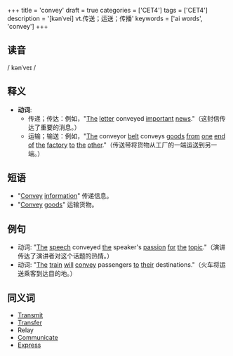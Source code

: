 +++
title = 'convey'
draft = true
categories = ['CET4']
tags = ['CET4']
description = '[kənˈvei] vt.传送；运送；传播'
keywords = ['ai words', 'convey']
+++

## 读音
/ kənˈveɪ /

## 释义
- **动词**:
  - 传递；传达：例如，"[The](/zh/post/the/) [letter](/zh/post/letter/) conveyed [important](/zh/post/important/) [news](/zh/post/news/)."（这封信传达了重要的消息。）
  - 运输；输送：例如，"[The](/zh/post/the/) conveyor [belt](/zh/post/belt/) conveys [goods](/zh/post/goods/) [from](/zh/post/from/) [one](/zh/post/one/) [end](/zh/post/end/) [of](/zh/post/of/) [the](/zh/post/the/) [factory](/zh/post/factory/) [to](/zh/post/to/) [the](/zh/post/the/) [other](/zh/post/other/)."（传送带将货物从工厂的一端运送到另一端。）

## 短语
- "[Convey](/zh/post/convey/) [information](/zh/post/information/)" 传递信息。
- "[Convey](/zh/post/convey/) [goods](/zh/post/goods/)" 运输货物。

## 例句
- 动词: "[The](/zh/post/the/) [speech](/zh/post/speech/) conveyed [the](/zh/post/the/) speaker's [passion](/zh/post/passion/) [for](/zh/post/for/) [the](/zh/post/the/) [topic](/zh/post/topic/)."（演讲传达了演讲者对这个话题的热情。）
- 动词: "[The](/zh/post/the/) [train](/zh/post/train/) [will](/zh/post/will/) [convey](/zh/post/convey/) passengers [to](/zh/post/to/) [their](/zh/post/their/) destinations."（火车将运送乘客到达目的地。）

## 同义词
- [Transmit](/zh/post/transmit/)
- [Transfer](/zh/post/transfer/)
- Relay
- [Communicate](/zh/post/communicate/)
- [Express](/zh/post/express/)
